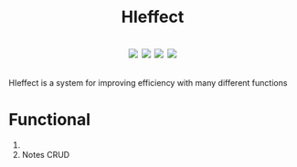 ㅤ<h1 align="center">HIeffect

[![](https://img.shields.io/badge/Developed%20by-HarmyFounder-%236DB33F)](https://github.com/HarmyFounder)
![](https://img.shields.io/badge/JDK-19-%23E76F00)
![](https://img.shields.io/badge/Spring%20Boot-3.0.5-%236DB33F)
[![](https://img.shields.io/badge/DBMS-Postgres-%234476ff)](https://www.postgresql.org/)
</h1>


<p>HIeffect is a system for improving efficiency with many different functions


<h1>Functional</h1>
<ol>
  <li> </li>
  <li>Notes CRUD</li>
</ol>

